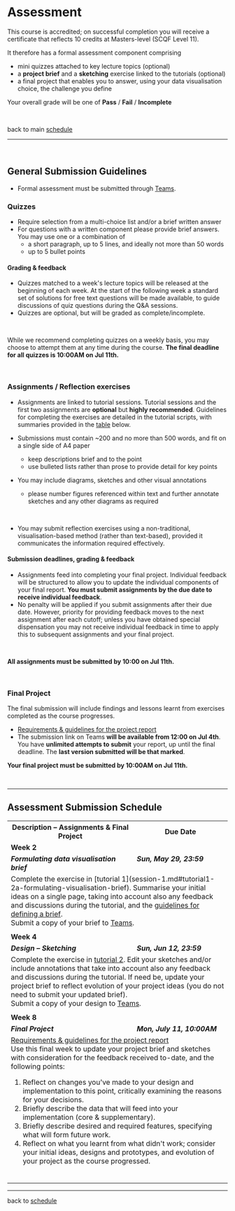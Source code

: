 # Assessment

This course is accredited; on successful completion you will receive a certificate that reflects 10 credits at Masters-level (SCQF Level 11). 

It therefore has a formal assessment component comprising
  * mini quizzes attached to key lecture topics (optional)
  * a __project brief__ and a __sketching__ exercise linked to the tutorials (optional)
  * a final project that enables you to answer, using your data visualisation choice, the challenge you define

Your overall grade will be one of __Pass__ / __Fail__ / __Incomplete__

<p>&nbsp;</p>

back to main [schedule](index.md) 

***

<p>&nbsp;</p>


## General Submission Guidelines

* Formal assessment must be submitted through [Teams](https://bit.ly/dv4p2022).

### Quizzes
* Require selection from a multi-choice list and/or a brief written answer
* For questions with a written component please provide brief answers. You may use one or a combination of 
  * a short paragraph, up to 5 lines, and ideally not more than 50 words
  * up to 5 bullet points
 
#### Grading &amp; feedback
 * Quizzes matched to a week's lecture topics will be released at the beginning of each week. At the start of the following week a standard set of solutions for free text questions will be made available, to guide discussions of quiz questions during the Q&A sessions.  
 * Quizzes are optional, but will be graded as complete/incomplete.
<br />

While we recommend completing quizzes on a weekly basis, you may choose to attempt them at any time during the course. **The final deadline for all quizzes is 10:00AM on Jul 11th.** 
<p>&nbsp;</p>


<a name = "guidelines_reflection_exercises"></a>
### Assignments / Reflection exercises
 * Assignments are linked to tutorial sessions. Tutorial sessions and the first two assignments are **optional** but **highly recommended**. Guidelines for completing the exercises are detailed in the tutorial scripts, with summaries provided in the <a href="summaries_reflection_exercises">table</a> below. 

 * Submissions must contain ~200 and no more than 500 words, and fit on a single side of A4 paper
   * keep descriptions brief and to the point
   * use bulleted lists rather than prose to provide detail for key points
 * You may include diagrams, sketches and other visual annotations
   * please number figures referenced within text and further annotate sketches and any other diagrams as required
 <br />
  
 * You may submit reflection exercises using a non-traditional, visualisation-based method (rather than text-based), provided it communicates the information required effectively.

#### Submission deadlines, grading &amp; feedback
 * Assignments feed into completing your final project. Individual feedback will be structured to allow you to update the individual components of your final report. **You must submit assignments by the due date to receive individual feedback**. 
 * No penalty will be applied if you submit assignments after their due date. However, priority for providing feedback moves to the next assignment after each cutoff; unless you have obtained special dispensation you may not receive individual feedback in time to apply this to subsequent assignments and your final project.
<br />
 
**All assignments must be submitted by 10:00 on Jul 11th.**
<p>&nbsp;</p>

 
<a name = "guidelines_final_project"></a>
### Final Project

The final submission will include findings and lessons learnt from exercises completed as the course progresses.  
* [Requirements &amp; guidelines for the project report](final_project_report.md)
* The submission link on Teams __will be available from 12:00 on Jul 4th__. You have __unlimited attempts to submit__ your report, up until the final deadline. The __last version submitted will be that marked__. 

**Your final project must be submitted by 10:00AM on Jul 11th.**
 
<p>&nbsp;</p>

***

<a name = "summaries_reflection_exercises"></a>
## Assessment Submission Schedule

<table width = "90%">
  <tr>
    <th>Description &ndash; Assignments &amp; Final Project</th>
    <th width = "200px">Due Date</th>
  </tr><tr style = "vertical-align:top;">
    <td colspan = "2">
      <a name = "data-brief"></a>
      <b>Week 2</b>
    </td>
  </tr><tr style = "vertical-align:top;font: italic bold">
    <td><b><i>Formulating data visualisation brief</i></b></td>
    <td><b><i>Sun, May 29, 23:59</i></b></td>
  </tr><tr style = "vertical-align:top;">
    <td colspan = "2">
     Complete the exercise in [tutorial 1](session-1.md#tutorial1-2a-formulating-visualisation-brief). Summarise your initial ideas on a single page, taking into account also any feedback and discussions during the tutorial, and the <a href="session-1#guidelines_defining_project_brief">guidelines for defining a brief</a>.<br/>
      Submit a copy of your brief to <a href="https://assignments.onenote.com/classes/e9b0f008-fac6-4d08-8921-72e502acb356/assignment-editor/e0c226ed-ef59-4497-b627-c7799d1cfe0c?returnPath=%2Fclasses%2Fe9b0f008-fac6-4d08-8921-72e502acb356%2Flist">Teams</a>.
    </td>
  </tr><tr style = "vertical-align:top;font: italic bold">
    <td colspan = "2"> </td>
  </tr><tr style = "vertical-align:top;font: italic bold">
    <td colspan = "2">
      <a name = "4"></a>
      <b>Week 4</b></td>
  </tr><tr style = "vertical-align:top;">
    <td><b><i>Design &ndash; Sketching</i></b></td>
    <td><b><i>Sun, Jun 12, 23:59</i></b></td>
  </tr><tr style = "vertical-align:top;">
    <td colspan = "2">
     Complete the exercise in <a href="session-2#tutorial-design-sketching">tutorial 2</a>. Edit your sketches and/or include annotations that take into account also any feedback and discussions during the tutorial. If need be, update your project brief to reflect evolution of your project ideas (you do not need to submit your updated brief).<br/>
     Submit a copy of your design to <a href="https://bit.ly/submission_reflection_exercises_2021">Teams</a>. 
    </td>
  </tr><tr style = "vertical-align:top;font: italic bold">
    <td colspan = "2"> </td>
  </tr><tr style = "vertical-align:top;font: italic bold">
    <td colspan = "2">
      <a name = "final"></a>
      <b>Week 8</b></td>
  </tr><tr style = "vertical-align:top;">
    <td><b><i>Final Project</i></b></td>
    <td><b><i>Mon, July 11, 10:00AM</i></b></td>
  </tr><tr style = "vertical-align:top;">
    <td colspan = "2">
      <a href="final_project_report.md"> Requirements &amp; guidelines for the project report</a></br>
      Use this final week to update your project brief and sketches with consideration for the feedback received to-date, and the following points:
      <ol>
        <li>Reflect on changes you've made to your design and implementation to this point, critically examining the reasons for your decisions.</li>
        <li>Briefly describe the data that will feed into your implementation (core & supplementary).</li>
        <li>Briefly describe desired and required features, specifying what will form future work.</li>
        <li>Reflect on what you learnt from what didn't work; consider your initial ideas, designs and prototypes, and evolution of your project as the course progressed.</li> 
      </ol>
    <br/>
    </td>
</table>

***

back to [schedule](index.md)
